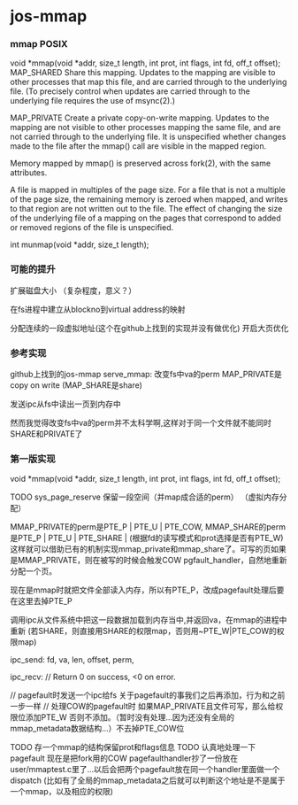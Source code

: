 jos-mmap
========

### mmap POSIX

void *mmap(void *addr, size_t length, int prot, int flags, int fd, off_t offset);
MAP_SHARED Share this mapping.  Updates to the mapping are visible to
           other processes that map this file, and are carried
           through to the underlying file.  (To precisely control
           when updates are carried through to the underlying file
           requires the use of msync(2).)

MAP_PRIVATE
           Create a private copy-on-write mapping.  Updates to the
           mapping are not visible to other processes mapping the
           same file, and are not carried through to the underlying
           file.  It is unspecified whether changes made to the file
           after the mmap() call are visible in the mapped region.

Memory mapped by mmap() is preserved across fork(2), with the same
       attributes.

A file is mapped in multiples of the page size.  For a file that is
not a multiple of the page size, the remaining memory is zeroed when
mapped, and writes to that region are not written out to the file.
The effect of changing the size of the underlying file of a mapping
on the pages that correspond to added or removed regions of the file
is unspecified.

int munmap(void *addr, size_t length);

### 可能的提升

扩展磁盘大小 （复杂程度，意义？）

在fs进程中建立从blockno到virtual address的映射

分配连续的一段虚拟地址(这个在github上找到的实现并没有做优化)
开启大页优化

### 参考实现

github上找到的jos-mmap
serve_mmap: 改变fs中va的perm
MAP_PRIVATE是copy on write
(MAP_SHARE是share)

发送ipc从fs中读出一页到内存中

然而我觉得改变fs中va的perm并不太科学啊,这样对于同一个文件就不能同时SHARE和PRIVATE了

### 第一版实现

void *mmap(void *addr, size_t length, int prot, int flags, int fd, off_t offset);

TODO sys_page_reserve 保留一段空间（并map成合适的perm） （虚拟内存分配）

MMAP_PRIVATE的perm是PTE_P | PTE_U | PTE_COW, MMAP_SHARE的perm是PTE_P | PTE_U | PTE_SHARE | (根据fd的读写模式和prot选择是否有PTE_W)
这样就可以借助已有的机制实现mmap_private和mmap_share了。可写的页如果是MMAP_PRIVATE，则在被写的时候会触发COW pgfault_handler，自然地重新分配一个页。

现在是mmap时就把文件全部读入内存，所以有PTE_P，改成pagefault处理后要在这里去掉PTE_P

调用ipc从文件系统中把这一段数据加载到内存当中,并返回va，在mmap的进程中重新 (若SHARE，则直接用SHARE的权限map，否则用~PTE_W|PTE_COW的权限map)

ipc_send:
  fd,
  va,
  len,
  offset,
  perm,

ipc_recv:
  // Return 0 on success, <0 on error.

// pagefault时发送一个ipc给fs 关于pagefault的事我们之后再添加，行为和之前一步一样
// 处理COW的pagefault时 如果MAP_PRIVATE且文件可写，那么给权限位添加PTE_W 否则不添加。（暂时没有处理...因为还没有全局的mmap_metadata数据结构...）不去掉PTE_COW位

TODO 存一个mmap的结构保留prot和flags信息
TODO 认真地处理一下pagefault 现在是把fork用的COW pagefaulthandler抄了一份放在user/mmaptest.c里了...以后会把两个pagefault放在同一个handler里面做一个dispatch (比如有了全局的mmap_metadata之后就可以判断这个地址是不是属于一个mmap，以及相应的权限)
